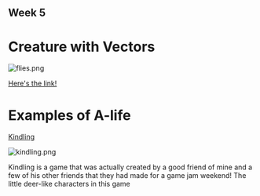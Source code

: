 ## Week 5

# Creature with Vectors

![flies.png]({{site.baseurl}}/flies.png)

[Here's the link!](https://editor.p5js.org/griffin.gagler/sketches/kpSQ6i58h "Here's the link!")

# Examples of A-life

[Kindling](https://nuehado.itch.io/kindling)

![kindling.png]({{site.baseurl}}/kindling.png)

Kindling is a game that was actually created by a good friend of mine and a few of his other friends that they had made for a game jam weekend! The little deer-like characters in this game 
